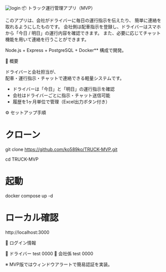 ![login](https://github.com/ko589ko/TRUCK-MVP/blob/main/login.png?raw=true)
📦 トラック運行管理アプリ（MVP）

このアプリは、会社がドライバーに毎日の運行指示を伝えたり、
簡単に連絡を取れるようにしたものです。
会社側は配車指示を登録し、ドライバーはスマホから「今日 / 明日」の運行内容を確認できます。
また、必要に応じてチャット機能を用いて連絡を行うことができます。

Node.js + Express + PostgreSQL + Docker** 構成で開発。

📌 概要

ドライバーと会社担当が、  
配車・運行指示・チャットで連絡できる軽量システムです。

- ドライバーは「今日」と「明日」の運行指示を確認  
- 会社はドライバーごとに指示・チャット送信可能  
- 履歴を1ヶ月単位で管理（Excel出力ボタン付き）

⚙️ セットアップ手順

# クローン

git clone https://github.com/ko589ko/TRUCK-MVP.git

cd TRUCK-MVP

# 起動
docker compose up -d

# ローカル確認
http://localhost:3000


🔐 ログイン情報

👷 ドライバー 	  test	      0000
🏢 会社係	      test      	0000	　
　　　

※ MVP版ではウィンドウアラートで簡易認証を実装。
